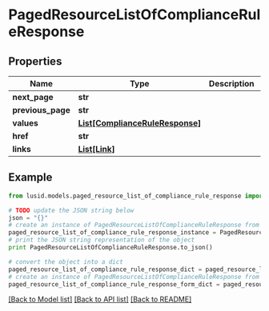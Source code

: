 # PagedResourceListOfComplianceRuleResponse


## Properties
Name | Type | Description | Notes
------------ | ------------- | ------------- | -------------
**next_page** | **str** |  | [optional] 
**previous_page** | **str** |  | [optional] 
**values** | [**List[ComplianceRuleResponse]**](ComplianceRuleResponse.md) |  | 
**href** | **str** |  | [optional] 
**links** | [**List[Link]**](Link.md) |  | [optional] 

## Example

```python
from lusid.models.paged_resource_list_of_compliance_rule_response import PagedResourceListOfComplianceRuleResponse

# TODO update the JSON string below
json = "{}"
# create an instance of PagedResourceListOfComplianceRuleResponse from a JSON string
paged_resource_list_of_compliance_rule_response_instance = PagedResourceListOfComplianceRuleResponse.from_json(json)
# print the JSON string representation of the object
print PagedResourceListOfComplianceRuleResponse.to_json()

# convert the object into a dict
paged_resource_list_of_compliance_rule_response_dict = paged_resource_list_of_compliance_rule_response_instance.to_dict()
# create an instance of PagedResourceListOfComplianceRuleResponse from a dict
paged_resource_list_of_compliance_rule_response_form_dict = paged_resource_list_of_compliance_rule_response.from_dict(paged_resource_list_of_compliance_rule_response_dict)
```
[[Back to Model list]](../README.md#documentation-for-models) [[Back to API list]](../README.md#documentation-for-api-endpoints) [[Back to README]](../README.md)


